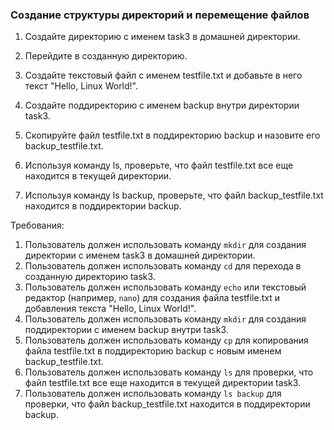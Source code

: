 
### Создание структуры директорий и перемещение файлов

1. Создайте директорию с именем task3 в домашней директории.

2. Перейдите в созданную директорию.

3. Создайте текстовый файл с именем testfile.txt и добавьте в него текст "Hello, Linux World!".

4. Создайте поддиректорию с именем backup внутри директории task3.

5. Скопируйте файл testfile.txt в поддиректорию backup и назовите его backup_testfile.txt.

6. Используя команду ls, проверьте, что файл testfile.txt все еще находится в текущей директории.

7. Используя команду ls backup, проверьте, что файл backup_testfile.txt находится в поддиректории backup.

Требования:
1. Пользователь должен использовать команду `mkdir` для создания директории с именем task3 в домашней директории.
2. Пользователь должен использовать команду `cd` для перехода в созданную директорию task3.
3. Пользователь должен использовать команду `echo` или текстовый редактор (например, `nano`) для создания файла testfile.txt и добавления текста "Hello, Linux World!".
4. Пользователь должен использовать команду `mkdir` для создания поддиректории с именем backup внутри task3.
5. Пользователь должен использовать команду `cp` для копирования файла testfile.txt в поддиректорию backup с новым именем backup_testfile.txt.
6. Пользователь должен использовать команду `ls` для проверки, что файл testfile.txt все еще находится в текущей директории task3.
7. Пользователь должен использовать команду `ls backup` для проверки, что файл backup_testfile.txt находится в поддиректории backup.